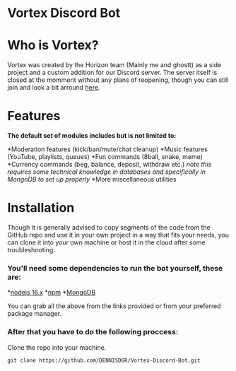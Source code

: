# Vortex Discord Bot

# Who is Vortex?
Vortex was created by the Horizon team (Mainly me and ghostt) as a side project and a custom addition for our Discord server.
The server itself is closed at the momment without any plans of reopening, though you can still join and look a bit arround [here](https://discord.gg/3EfBe5q).

# Features
**The default set of modules includes but is not limited to:**

*Moderation features (kick/ban/mute/chat cleanup)
*Music features (YouTube, playlists, queues)
*Fun commands (8ball, snake, meme)
*Currency commands (beg, balance, deposit, withdraw etc.) *note this requires some technical knowledge in databases and specifically in MongoDB to set up properly*
*More miscellaneous utilities

# Installation
Though it is generally advised to copy segments of the code from the GitHub repo and use it in your own project in a way that fits your needs, you can clone it into your own machine or host it in the cloud after some troubleshooting.

### You'll need some dependencies to run the bot yourself, these are:

*[nodejs 16.x](https://nodejs.org/en/download/)
*[npm](https://www.npmjs.com/)
*[MongoDB](https://www.mongodb.com/)

You can grab all the above from the links provided or from your preferred package manager.

### After that you have to do the following proccess:

Clone the repo into your machine.

``` console 
git clone https://github.com/DENNISDGR/Vortex-Discord-Bot.git
```
